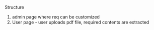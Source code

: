 Structure

1. admin page where req can be customized
2. User page - user uploads pdf file, required contents are extracted
